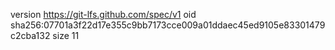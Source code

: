 version https://git-lfs.github.com/spec/v1
oid sha256:07701a3f22d17e355c9bb7173cce009a01ddaec45ed9105e83301479c2cba132
size 11
